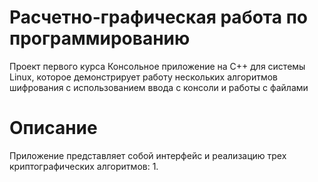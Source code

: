 # Расчетно-графическая работа по программированию
Проект первого курса
Консольное приложение на С++ для системы Linux, которое демонстрирует работу нескольких алгоритмов шифрования с использованием ввода с консоли и работы с файлами
# Описание
Приложение представляет собой интерфейс и реализацию трех криптографических алгоритмов:
1.
